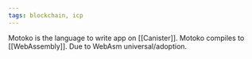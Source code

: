```yaml
---
tags: blockchain, icp
---
```


Motoko is the language to write app on [[Canister]]. Motoko compiles to [[WebAssembly]]. Due to WebAsm universal/adoption.
